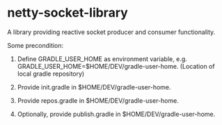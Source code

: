 # netty-socket-library
A library providing reactive socket producer and consumer functionality. 

Some precondition:
1. Define GRADLE_USER_HOME as environment variable, e.g. GRADLE_USER_HOME=$HOME/DEV/gradle-user-home.
  (Location of local gradle repository)
2. Provide init.gradle in $HOME/DEV/gradle-user-home.

3. Provide repos.gradle in $HOME/DEV/gradle-user-home.

4. Optionally, provide publish.gradle in $HOME/DEV/gradle-user-home.
